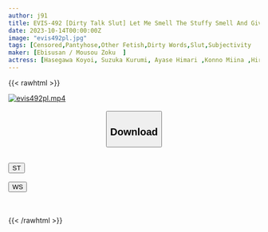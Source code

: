```yaml
---
author: j91
title: EVIS-492 [Dirty Talk Slut] Let Me Smell The Stuffy Smell And Give You A Virtual Hand Job
date: 2023-10-14T00:00:00Z
image: "evis492pl.jpg"
tags: [Censored,Pantyhose,Other Fetish,Dirty Words,Slut,Subjectivity	]
maker: [Ebisusan / Mousou Zoku  ]
actress: [Hasegawa Koyoi, Suzuka Kurumi, Ayase Himari ,Konno Miina ,Hirosaki Ayaka, Hoshina Sakura]
---
```



{{< rawhtml >}}

<div class="video" data-videoid="Dlk6e2OdoXFd99">
    <a href="javascript:;">
        <img src="https://my.j91.asia/posts/evis492pl/evis492pl.jpg" width="WIDTH" height="HEIGHT" alt="evis492pl.mp4" loading="lazy">
    </a>
</div>

<script type="text/javascript" src="https://j91.asia/asset/on-demand-st.js"></script>

<br>
  <link rel="stylesheet" href="https://j91.asia/asset/bs5.css">
  
  <center>
  <button class="btn btn-primary" type="button" data-bs-toggle="collapse" data-bs-target=".multi-collapse" aria-expanded="false" aria-controls="multiCollapseExample1 multiCollapseExample2"><h2>Download</h2></button></center>
</p>
<div class="row">
  <div class="col">
    <div class="collapse multi-collapse" id="multiCollapseExample1">
      <div class="card card-body">
	      	      <br>
<div class="buttons">  
<a href="https://streamtape.to/v/Dlk6e2OdoXFd99"><button class="btn-hover color-3"><i class="fa fa-download"></i> ST</button></a></div>
    </div>
  </div>
</div>
  <div class="col">
    <div class="collapse multi-collapse" id="multiCollapseExample2">
      <div class="card card-body">
	      <br>
<div class="buttons">
    <a href="https://wolfstream.tv/lkddfdrwr2sz"><button class="btn-hover color-9"><i class="fa fa-download"></i> WS</button></a></div>
<br><br>
      </div>
    </div>
  </div>
</div>

{{< /rawhtml >}}